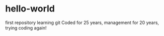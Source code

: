 # hello-world
first repository learning git
Coded for 25 years, management for 20 years, trying coding again!
